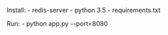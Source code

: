 Install:
    - redis-server
    - python 3.5
    - requirements.txt

Run:
    - python app.py --port=8080
